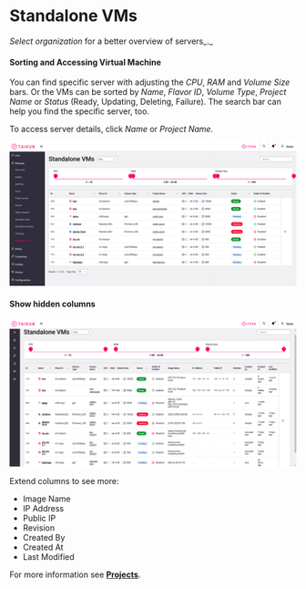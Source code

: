 # Standalone VMs

_Select organization_ for a better overview of servers_._

#### Sorting and Accessing Virtual Machine

You can find specific server with adjusting the _CPU_, _RAM_ and _Volume_ _Size_ bars. Or the VMs can be sorted by _Name_, _Flavor ID_, _Volume Type_, _Project Name_ or _Status_ (Ready, Updating, Deleting, Failure). The search bar can help you find the specific server, too.

To access server details, click _Name_ or _Project Name._

![Fig. 1: Servers](<../.gitbook/assets/overview (6).png>)

####

#### Show hidden columns

![Fig. 2: Show hidden columns](../.gitbook/assets/extended-table.png)

Extend columns to see more:

* Image Name
* IP Address
* Public IP
* Revision
* Created By
* Created At
* Last Modified



For more information see [**Projects**](../manager/projects/project-details-vms.md).

